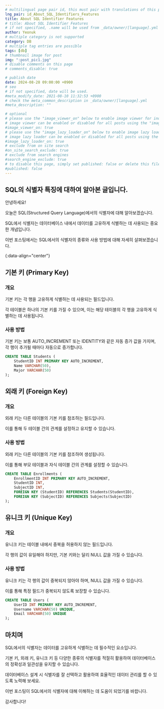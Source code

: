 ```yaml
---
# multilingual page pair id, this must pair with translations of this page. (This name must be unique)
lng_pair: id_About_SQL_Identifiers_Features
title: About SQL Identifier Features
# title: About SQL Identifier Features
# if not specified, .name will be used from _data/owner/[language].yml
author: Yeonuk
# multiple category is not supported
category: DB
# multiple tag entries are possible
tags: [db]
# thumbnail image for post
img: ":post_pic1.jpg"
# disable comments on this page
# comments_disable: true

# publish date
date: 2024-08-28 09:00:00 +0900
# seo
# if not specified, date will be used.
#meta_modify_date: 2021-08-10 11:32:53 +0900
# check the meta_common_description in _data/owner/[language].yml
#meta_description: ""

# optional
# please use the "image_viewer_on" below to enable image viewer for individual pages or posts (_posts/ or [language]/_posts folders).
# image viewer can be enabled or disabled for all posts using the "image_viewer_posts: true" setting in _data/conf/main.yml.
#image_viewer_on: true
# please use the "image_lazy_loader_on" below to enable image lazy loader for individual pages or posts (_posts/ or [language]/_posts folders).
# image lazy loader can be enabled or disabled for all posts using the "image_lazy_loader_posts: true" setting in _data/conf/main.yml.
#image_lazy_loader_on: true
# exclude from on site search
#on_site_search_exclude: true
# exclude from search engines
#search_engine_exclude: true
# to disable this page, simply set published: false or delete this file
#published: false
---
```


<!-- outline-start -->

## SQL의 식별자 특징에 대하여 알아본 글입니다.

안녕하세요!

오늘은 SQL(Structured Query Language)에서의 식별자에 대해 알아보겠습니다.

SQL에서 식별자는 데이터베이스 내에서 데이터를 고유하게 식별하는 데 사용되는 중요한 개념입니다.

이번 포스팅에서는 SQL에서의 식별자의 종류와 사용 방법에 대해 자세히 살펴보겠습니다.

{:data-align="center"}

<!-- outline-end -->

## 기본 키 (Primary Key)

### 개요

기본 키는 각 행을 고유하게 식별하는 데 사용되는 필드입니다.

각 테이블은 하나의 기본 키를 가질 수 있으며, 이는 해당 테이블의 각 행을 고유하게 식별하는 데 사용됩니다.

### 사용 방법

기본 키는 보통 AUTO_INCREMENT 또는 IDENTITY와 같은 자동 증가 값을 가지며, 각 행이 추가될 때마다 자동으로 증가합니다.

```sql
CREATE TABLE Students (
    StudentID INT PRIMARY KEY AUTO_INCREMENT,
    Name VARCHAR(50),
    Major VARCHAR(50)
);
```

## 외래 키 (Foreign Key)

### 개요

외래 키는 다른 테이블의 기본 키를 참조하는 필드입니다.

이를 통해 두 테이블 간의 관계를 설정하고 유지할 수 있습니다.

### 사용 방법

외래 키는 다른 테이블의 기본 키를 참조하여 생성됩니다.

이를 통해 부모 테이블과 자식 테이블 간의 관계를 설정할 수 있습니다.

```sql
CREATE TABLE Enrollments (
    EnrollmentID INT PRIMARY KEY AUTO_INCREMENT,
    StudentID INT,
    SubjectID INT,
    FOREIGN KEY (StudentID) REFERENCES Students(StudentID),
    FOREIGN KEY (SubjectID) REFERENCES Subjects(SubjectID)
);
```

## 유니크 키 (Unique Key)

### 개요

유니크 키는 테이블 내에서 중복을 허용하지 않는 필드입니다.

각 행의 값이 유일해야 하지만, 기본 키와는 달리 NULL 값을 가질 수 있습니다.

### 사용 방법

유니크 키는 각 행의 값이 중복되지 않아야 하며, NULL 값을 가질 수 있습니다.

이를 통해 특정 필드가 중복되지 않도록 보장할 수 있습니다.

```sql
CREATE TABLE Users (
    UserID INT PRIMARY KEY AUTO_INCREMENT,
    Username VARCHAR(50) UNIQUE,
    Email VARCHAR(50) UNIQUE
);
```

## 마치며

SQL에서의 식별자는 데이터를 고유하게 식별하는 데 필수적인 요소입니다.

기본 키, 외래 키, 유니크 키 등 다양한 종류의 식별자를 적절히 활용하여 데이터베이스의 정확성과 일관성을 유지할 수 있습니다.

데이터베이스 설계 시 식별자를 잘 선택하고 활용하여 효율적인 데이터 관리를 할 수 있도록 노력해 보세요.

이번 포스팅이 SQL에서의 식별자에 대해 이해하는 데 도움이 되었기를 바랍니다.

감사합니다!
